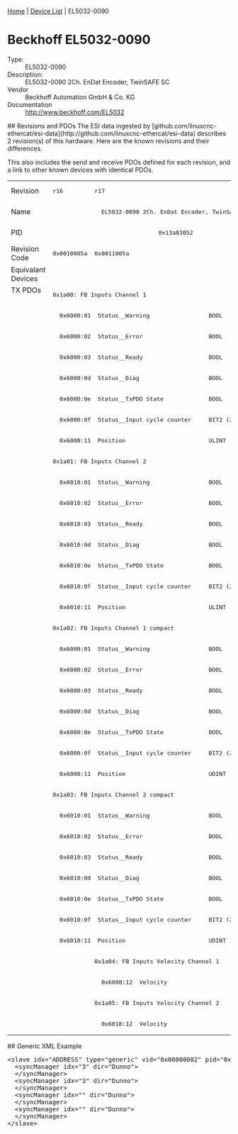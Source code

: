 <div class="nav"><a href="/esi-data">Home</a> | <a href="/esi-data/devices">Device List</a> | EL5032-0090</div>

#  Beckhoff EL5032-0090

<dl>
  <dt>Type:</dt><dd>EL5032-0090</dd>
  <dt>Description:</dt><dd>EL5032-0090 2Ch. EnDat Encoder, TwinSAFE SC</dd>
  <dt>Vendor</dt><dd>Beckhoff Automation GmbH & Co. KG</dd>
  <dt>Documentation</dt><dd><a href="http://www.beckhoff.com/EL5032">http://www.beckhoff.com/EL5032</a></dd>
</dl>
## Revisions and PDOs
The ESI data ingested by [github.com/linuxcnc-ethercat/esi-data](http://github.com/linuxcnc-ethercat/esi-data) describes 2 revision(s) of this hardware.  Here are the known revisions and their differences.

This also includes the send and receive PDOs defined for each revision, and a link to other known devices with identical PDOs.

<table>
<tr >
<td class="first">Revision</td>
<td ><pre>r16</pre></td>
<td ><pre>r17</pre></td>
</tr>
<tr >
<td class="first">Name</td>
<td  colspan=2 align="center"><pre>EL5032-0090 2Ch. EnDat Encoder, TwinSAFE SC</pre></td>
</tr>
<tr >
<td class="first">PID</td>
<td  colspan=2 align="center"><pre>0x13a83052</pre></td>
</tr>
<tr >
<td class="first">Revision Code</td>
<td ><pre>0x0010005a</pre></td>
<td ><pre>0x0011005a</pre></td>
</tr>
<tr >
<td class="first">Equivalant Devices</td>
<td  colspan=2 align="center"></td>
</tr>
<tr class="txpdo pdosection">
<td class="first" rowspan=36 valign=top>TX PDOs</td>
<td colspan=2 align="left"><pre>0x1a00: FB Inputs Channel 1</pre></td>
<td></td>
</tr>
<tr class="txpdo">
<td  colspan=2 align="left"><pre>  0x6000:01  Status__Warning                 BOOL</pre></td>
</tr>
<tr class="txpdo">
<td  colspan=2 align="left"><pre>  0x6000:02  Status__Error                   BOOL</pre></td>
</tr>
<tr class="txpdo">
<td  colspan=2 align="left"><pre>  0x6000:03  Status__Ready                   BOOL</pre></td>
</tr>
<tr class="txpdo">
<td  colspan=2 align="left"><pre>  0x6000:0d  Status__Diag                    BOOL</pre></td>
</tr>
<tr class="txpdo">
<td  colspan=2 align="left"><pre>  0x6000:0e  Status__TxPDO State             BOOL</pre></td>
</tr>
<tr class="txpdo">
<td  colspan=2 align="left"><pre>  0x6000:0f  Status__Input cycle counter     BIT2 (2 bits)</pre></td>
</tr>
<tr class="txpdo">
<td  colspan=2 align="left"><pre>  0x6000:11  Position                        ULINT (64 bits)</pre></td>
</tr>
<tr class="txpdo pdosection">
<td  colspan=2 align="left"><pre>0x1a01: FB Inputs Channel 2</pre></td>
</tr>
<tr class="txpdo">
<td  colspan=2 align="left"><pre>  0x6010:01  Status__Warning                 BOOL</pre></td>
</tr>
<tr class="txpdo">
<td  colspan=2 align="left"><pre>  0x6010:02  Status__Error                   BOOL</pre></td>
</tr>
<tr class="txpdo">
<td  colspan=2 align="left"><pre>  0x6010:03  Status__Ready                   BOOL</pre></td>
</tr>
<tr class="txpdo">
<td  colspan=2 align="left"><pre>  0x6010:0d  Status__Diag                    BOOL</pre></td>
</tr>
<tr class="txpdo">
<td  colspan=2 align="left"><pre>  0x6010:0e  Status__TxPDO State             BOOL</pre></td>
</tr>
<tr class="txpdo">
<td  colspan=2 align="left"><pre>  0x6010:0f  Status__Input cycle counter     BIT2 (2 bits)</pre></td>
</tr>
<tr class="txpdo">
<td  colspan=2 align="left"><pre>  0x6010:11  Position                        ULINT (64 bits)</pre></td>
</tr>
<tr class="txpdo pdosection">
<td  colspan=2 align="left"><pre>0x1a02: FB Inputs Channel 1 compact</pre></td>
</tr>
<tr class="txpdo">
<td  colspan=2 align="left"><pre>  0x6000:01  Status__Warning                 BOOL</pre></td>
</tr>
<tr class="txpdo">
<td  colspan=2 align="left"><pre>  0x6000:02  Status__Error                   BOOL</pre></td>
</tr>
<tr class="txpdo">
<td  colspan=2 align="left"><pre>  0x6000:03  Status__Ready                   BOOL</pre></td>
</tr>
<tr class="txpdo">
<td  colspan=2 align="left"><pre>  0x6000:0d  Status__Diag                    BOOL</pre></td>
</tr>
<tr class="txpdo">
<td  colspan=2 align="left"><pre>  0x6000:0e  Status__TxPDO State             BOOL</pre></td>
</tr>
<tr class="txpdo">
<td  colspan=2 align="left"><pre>  0x6000:0f  Status__Input cycle counter     BIT2 (2 bits)</pre></td>
</tr>
<tr class="txpdo">
<td  colspan=2 align="left"><pre>  0x6000:11  Position                        UDINT (32 bits)</pre></td>
</tr>
<tr class="txpdo pdosection">
<td  colspan=2 align="left"><pre>0x1a03: FB Inputs Channel 2 compact</pre></td>
</tr>
<tr class="txpdo">
<td  colspan=2 align="left"><pre>  0x6010:01  Status__Warning                 BOOL</pre></td>
</tr>
<tr class="txpdo">
<td  colspan=2 align="left"><pre>  0x6010:02  Status__Error                   BOOL</pre></td>
</tr>
<tr class="txpdo">
<td  colspan=2 align="left"><pre>  0x6010:03  Status__Ready                   BOOL</pre></td>
</tr>
<tr class="txpdo">
<td  colspan=2 align="left"><pre>  0x6010:0d  Status__Diag                    BOOL</pre></td>
</tr>
<tr class="txpdo">
<td  colspan=2 align="left"><pre>  0x6010:0e  Status__TxPDO State             BOOL</pre></td>
</tr>
<tr class="txpdo">
<td  colspan=2 align="left"><pre>  0x6010:0f  Status__Input cycle counter     BIT2 (2 bits)</pre></td>
</tr>
<tr class="txpdo">
<td  colspan=2 align="left"><pre>  0x6010:11  Position                        UDINT (32 bits)</pre></td>
</tr>
<tr class="txpdo pdosection">
<td ></td>
<td ><pre>0x1a04: FB Inputs Velocity Channel 1</pre></td>
</tr>
<tr class="txpdo">
<td ></td>
<td ><pre>  0x6008:12  Velocity                        DINT (32 bits)</pre></td>
</tr>
<tr class="txpdo pdosection">
<td ></td>
<td ><pre>0x1a05: FB Inputs Velocity Channel 2</pre></td>
</tr>
<tr class="txpdo">
<td ></td>
<td ><pre>  0x6018:12  Velocity                        DINT (32 bits)</pre></td>
</tr>
</table>
## Generic XML Example
<pre class="xml">
&lt;slave idx="ADDRESS" type="generic" vid="0x00000002" pid="0x13a83052" configPdos="true"&gt;
  &lt;syncManager idx="3" dir="Dunno"&gt;
  &lt;/syncManager&gt;
  &lt;syncManager idx="3" dir="Dunno"&gt;
  &lt;/syncManager&gt;
  &lt;syncManager idx="" dir="Dunno"&gt;
  &lt;/syncManager&gt;
  &lt;syncManager idx="" dir="Dunno"&gt;
  &lt;/syncManager&gt;
&lt;/slave&gt;
</pre>
